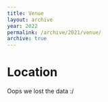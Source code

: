 ```yaml
---
title: Venue
layout: archive
year: 2022
permalink: /archive/2021/venue/
archive: true
---
```


# Location
Oops we lost the data :/